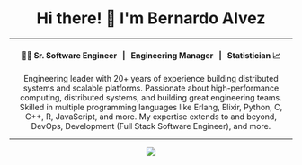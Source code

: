 <h1 align="center">Hi there! 👋 I'm Bernardo Alvez</h1>

----------------------------------------------

#### <p align="center"> &nbsp; 👨‍🎓 Sr. Software Engineer &nbsp; | &nbsp; Engineering Manager &nbsp; | &nbsp; Statistician 📈 &nbsp; </p>


<p align="center">
    Engineering leader with 20+ years of experience building distributed systems and scalable platforms. Passionate about high-performance computing, distributed systems, and building great engineering teams.
  Skilled in multiple programming languages like Erlang, Elixir, Python, C, C++, R, JavaScript, and more. My expertise extends to and beyond, DevOps, Development (Full Stack Software Engineer), and more.
</p>

----------------------------------------------

<!-- GitHub Trophies -->
<p align="center">
  <img src="https://github-profile-trophy.vercel.app/?username=balcruz&theme=tokyonight&no-frame=true&row=2&column=3&&margin-w=30&no-bg=true">
</p>

